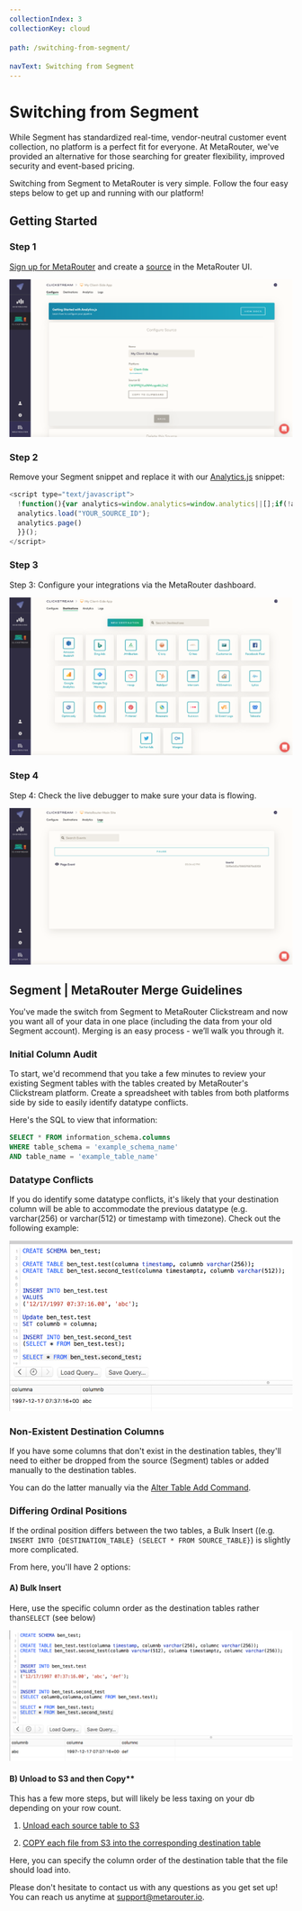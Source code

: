 ```yaml
---
collectionIndex: 3
collectionKey: cloud

path: /switching-from-segment/

navText: Switching from Segment
---
```


# Switching from Segment

While Segment has standardized real-time, vendor-neutral customer event collection, no platform is a perfect fit for everyone. At MetaRouter, we've provided an alternative for those searching for greater flexibility, improved security and event-based pricing.

Switching from Segment to MetaRouter is very simple. Follow the four easy steps below to get up and running with our platform!

## Getting Started

### Step 1

[Sign up for MetaRouter](https://app.metarouter.io/signup) and create a [source](/sources-and-sdks/) in the MetaRouter UI.

![segment-switch-1](/images/segment-switch-1-v2.png)

### Step 2

Remove your Segment snippet and replace it with our [Analytics.js](/sources/analytics-js/) snippet:

```javascript
<script type="text/javascript">
  !function(){var analytics=window.analytics=window.analytics||[];if(!analytics.initialize)if(analytics.invoked)window.console&&console.error&&console.error("MetaRouter snippet included twice.");else{analytics.invoked=!0;analytics.methods=["trackSubmit","trackClick","trackLink","trackForm","pageview","identify","reset","group","track","ready","alias","page","once","off","on"];analytics.factory=function(t){return function(){var e=Array.prototype.slice.call(arguments);e.unshift(t);analytics.push(e);return analytics}};for(var t=0;t<analytics.methods.length;t++){var e=analytics.methods[t];analytics[e]=analytics.factory(e)}analytics.load=function(t){var e=document.createElement("script");e.type="text/javascript";e.async=!0;e.src=("https:"===document.location.protocol?"https://":"http://")+"cdn.metarouter.io/analytics.js/v1/"+t+"/"+t+".js";var n=document.getElementsByTagName("script")[0];n.parentNode.insertBefore(e,n)};analytics.SNIPPET_VERSION="3.1.0";
  analytics.load("YOUR_SOURCE_ID");
  analytics.page()
  }}();
</script>
```

### Step 3

Step 3: Configure your integrations via the MetaRouter dashboard.

![segment-switch-3](/images/segment-switch-3-v2.png)

### Step 4

Step 4: Check the live debugger to make sure your data is flowing.

![segment-switch-4](/images/segment-switch-4-v2.png)

## Segment | MetaRouter Merge Guidelines

You've made the switch from Segment to MetaRouter Clickstream and now you want all of your data in one place (including the data from your old Segment account). Merging is an easy process - we’ll walk you through it.

### Initial Column Audit

To start, we'd recommend that you take a few minutes to review your existing Segment tables with the tables created by MetaRouter's Clickstream platform. Create a spreadsheet with tables from both platforms side by side to easily identify datatype conflicts.

Here's the SQL to view that information:

```sql
SELECT * FROM information_schema.columns
WHERE table_schema = 'example_schema_name'
AND table_name = 'example_table_name'
```

### Datatype Conflicts

If you do identify some datatype conflicts, it's likely that your destination column will be able to accommodate the previous datatype (e.g. varchar(256) or varchar(512) or timestamp with timezone). Check out the following example:

![clickstream-merge1](/images/clickstream-merge1.png)

### Non-Existent Destination Columns

If you have some columns that don't exist in the destination tables, they'll need to either be dropped from the source (Segment) tables or added manually to the destination tables.

You can do the latter manually via the [Alter Table Add Command](http://docs.aws.amazon.com/redshift/latest/dg/r_ALTER_TABLE.html).

### Differing Ordinal Positions

If the ordinal position differs between the two tables, a Bulk Insert ((e.g. `INSERT INTO {DESTINATION_TABLE} (SELECT * FROM SOURCE_TABLE}`) is slightly more complicated.

From here, you'll have 2 options:

#### A) Bulk Insert

Here, use the specific column order as the destination tables rather than`SELECT` (see below)

![clickstream-merge2](/images/clickstream-merge2.png)

#### B) Unload to S3 and then Copy\*\*

This has a few more steps, but will likely be less taxing on your db depending on your row count.

1. [Unload each source table to S3](http://docs.aws.amazon.com/redshift/latest/dg/r_UNLOAD.html)

2. [COPY each file from S3 into the corresponding destination table](http://docs.aws.amazon.com/redshift/latest/dg/r_COPY.html)

Here, you can specify the column order of the destination table that the file should load into.

Please don't hesitate to contact us with any questions as you get set up! You can reach us anytime at [support@metarouter.io](support@metarouter.io).
